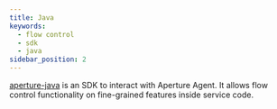 ```yaml
---
title: Java
keywords:
  - flow control
  - sdk
  - java
sidebar_position: 2
---
```


[aperture-java](https://github.com/fluxninja/aperture-java) is an SDK to
interact with Aperture Agent. It allows flow control functionality on
fine-grained features inside service code.

